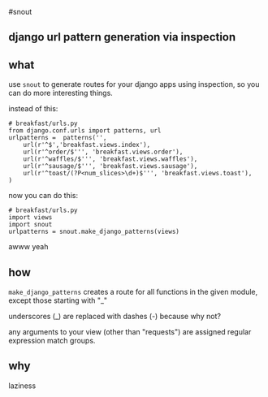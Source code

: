 #snout

## django url pattern generation via inspection

## what
use `snout` to generate routes for your django apps using inspection, so you can do more interesting things.

instead of this:

    # breakfast/urls.py
    from django.conf.urls import patterns, url
    urlpatterns =  patterns('',
        url(r'^$','breakfast.views.index'),
        url(r'^order/$''', 'breakfast.views.order'),
        url(r'^waffles/$''', 'breakfast.views.waffles'),
        url(r'^sausage/$''', 'breakfast.views.sausage'),
        url(r'^toast/(?P<num_slices>\d+)$''', 'breakfast.views.toast'),
    )
 

now you can do this:

    # breakfast/urls.py
    import views
    import snout
    urlpatterns = snout.make_django_patterns(views)

awww yeah

## how

`make_django_patterns` creates a route for all functions in the given module, except those starting with "_"

underscores (_) are replaced with dashes (-) because why not?


any arguments to your view (other than "requests") are assigned regular expression match groups. 


## why

laziness
